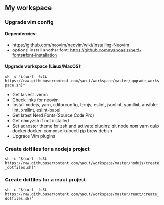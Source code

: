 ## My workspace

### Upgrade vim config

#### Dependencies:
- https://github.com/neovim/neovim/wiki/Installing-Neovim
- optional install another font: https://github.com/ryanoasis/nerd-fonts#font-installation

#### Upgrade workspace (Linux/MacOS):

`sh -c "$(curl -fsSL https://raw.githubusercontent.com/yacut/workspace/master/upgrade_workspace.sh)"`

- Get lastest .vimrc
- Check links for neovim
- Install nodejs, yarn, editorconfig, ternjs, eslint, jsonlint, yamllint, ansible-lint, xmllint, eslint-babel
- Get latest Nerd Fonts (Source Code Pro)
- Get ohmyzsh if not installed
- Set agnoster theme for zsh and activate plugins: git node npm yarn gulp docker docker-compose kubectl pip brew debian
- Upgrade Vim plugins

### Create dotfiles for a nodejs project

`sh -c "$(curl -fsSL https://raw.githubusercontent.com/yacut/workspace/master/nodejs/create_dotfiles.sh)"`

### Create dotfiles for a react project

`sh -c "$(curl -fsSL https://raw.githubusercontent.com/yacut/workspace/master/react/create_dotfiles.sh)"`
